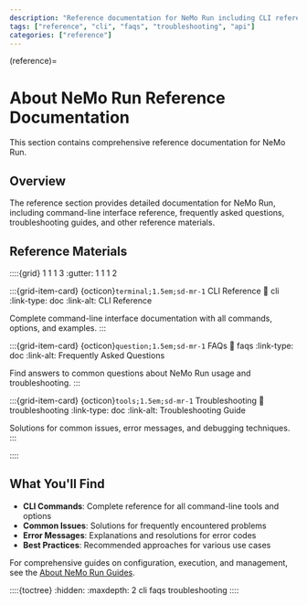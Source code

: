 ```yaml
---
description: "Reference documentation for NeMo Run including CLI reference, FAQs, and troubleshooting guides."
tags: ["reference", "cli", "faqs", "troubleshooting", "api"]
categories: ["reference"]
---
```


(reference)=

# About NeMo Run Reference Documentation

This section contains comprehensive reference documentation for NeMo Run.

## Overview

The reference section provides detailed documentation for NeMo Run, including command-line interface reference, frequently asked questions, troubleshooting guides, and other reference materials.

## Reference Materials

::::{grid} 1 1 1 3
:gutter: 1 1 1 2

:::{grid-item-card} {octicon}`terminal;1.5em;sd-mr-1` CLI Reference
:link: cli
:link-type: doc
:link-alt: CLI Reference

Complete command-line interface documentation with all commands, options, and examples.
:::

:::{grid-item-card} {octicon}`question;1.5em;sd-mr-1` FAQs
:link: faqs
:link-type: doc
:link-alt: Frequently Asked Questions

Find answers to common questions about NeMo Run usage and troubleshooting.
:::

:::{grid-item-card} {octicon}`tools;1.5em;sd-mr-1` Troubleshooting
:link: troubleshooting
:link-type: doc
:link-alt: Troubleshooting Guide

Solutions for common issues, error messages, and debugging techniques.
:::

::::

## What You'll Find

- **CLI Commands**: Complete reference for all command-line tools and options
- **Common Issues**: Solutions for frequently encountered problems
- **Error Messages**: Explanations and resolutions for error codes
- **Best Practices**: Recommended approaches for various use cases

For comprehensive guides on configuration, execution, and management, see the [About NeMo Run Guides](../guides/index).

::::{toctree}
:hidden:
:maxdepth: 2
cli
faqs
troubleshooting
::::
